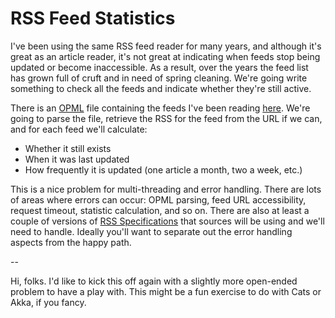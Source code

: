 # RSS Feed Statistics #

I've been using the same RSS feed reader for many years, and although it's great as an article reader, it's not great at
indicating when feeds stop being updated or become inaccessible. As a result, over the years the feed list has grown
full of cruft and in need of spring cleaning. We're going write something to check all the feeds and indicate whether
they're still active.

There is an [OPML](http://dev.opml.org/spec1.html) file containing the feeds I've been reading [here](TBD). We're going
to parse the file, retrieve the RSS for the feed from the URL if we can, and for each feed we'll calculate:

  * Whether it still exists
  * When it was last updated
  * How frequently it is updated (one article a month, two a week, etc.)

This is a nice problem for multi-threading and error handling. There are lots of areas where errors can occur: OPML
parsing, feed URL accessibility, request timeout, statistic calculation, and so on. There are also at least a couple of
versions of [RSS Specifications](http://www.rss-specifications.com/rss-specifications.htm) that sources will be using
and we'll need to handle. Ideally you'll want to separate out the error handling aspects from the happy path.


--

Hi, folks. I'd like to kick this off again with a slightly more open-ended problem to have a play with. This might be a
fun exercise to do with Cats or Akka, if you fancy.
